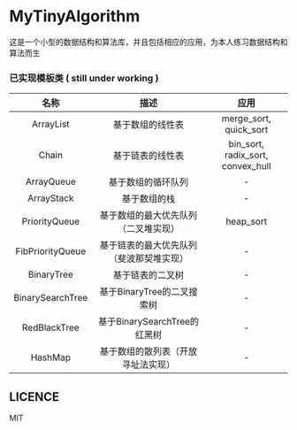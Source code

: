 # MyTinyAlgorithm

这是一个小型的数据结构和算法库，并且包括相应的应用，为本人练习数据结构和算法而生

### 已实现模板类 ( still under working )

|        名称        |           描述           |                应用                 |
|:----------------:|:----------------------:|:---------------------------------:|
|    ArrayList     |        基于数组的线性表        |      merge_sort, quick_sort       |
|      Chain       |        基于链表的线性表        | bin_sort, radix_sort, convex_hull |
|    ArrayQueue    |       基于数组的循环队列        |                 -                 |
|    ArrayStack    |         基于数组的栈         |                 -                 |
|  PriorityQueue   |   基于数组的最大优先队列（二叉堆实现）   |             heap_sort             |
| FibPriorityQueue |  基于链表的最大优先队列（斐波那契堆实现）  |                 -                 |
|    BinaryTree    |        基于链表的二叉树        |                 -                 |
| BinarySearchTree |   基于BinaryTree的二叉搜索树   |                 -                 |
|   RedBlackTree   | 基于BinarySearchTree的红黑树 |                 -                 |
|     HashMap      |   基于数组的散列表（开放寻址法实现）    |                 -                 |
## LICENCE

MIT